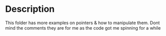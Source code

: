 # Description

This folder has more examples on pointers & how to manipulate them.
Dont mind the comments they are for me as the code got me spinning for a while
